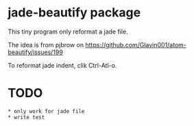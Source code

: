 # jade-beautify package

This tiny program only reformat a jade file.

The idea is from pjbrow on https://github.com/Glavin001/atom-beautify/issues/199

To reformat jade indent, clik Ctrl-Atl-o.

# TODO
    * only work for jade file
    * write test
